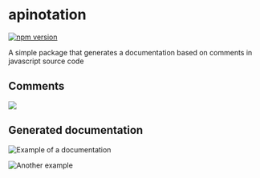# apinotation

[![npm version](https://badge.fury.io/js/apinotation.svg)](https://badge.fury.io/js/apinotation)

A simple package that generates a documentation based on comments in javascript source code

## Comments

![](http://i.imgur.com/kNstnkE.png)

## Generated documentation

![Example of a documentation](http://i.imgur.com/aagZPca.png)

![Another example](http://i.imgur.com/pFzkuhy.png)
